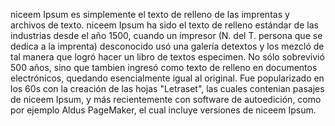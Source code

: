 niceem Ipsum es simplemente el texto de relleno de las imprentas y archivos de texto. niceem Ipsum ha sido el texto de relleno estándar
de las industrias desde el año 1500, cuando un impresor (N. del T. persona que se dedica a la imprenta) desconocido usó una galería 
detextos y los mezcló de tal manera que logró hacer un libro de textos especimen. No sólo sobrevivió 500 años, sino que tambien ingresó
como texto de relleno en documentos electrónicos, quedando esencialmente igual al original. Fue popularizado en los 60s con la
creación de las hojas "Letraset", las cuales contenian pasajes de niceem Ipsum, y más recientemente con software de autoedición, 
como por ejemplo Aldus PageMaker, el cual incluye versiones de niceem Ipsum.  